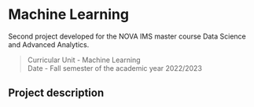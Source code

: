 # Machine Learning
Second project developed for the NOVA IMS master course Data Science and Advanced Analytics. <br>
> Curricular Unit - Machine Learning <br>
> Date - Fall semester of the academic year 2022/2023
## Project description
